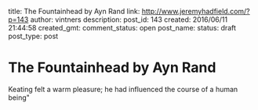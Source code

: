 title: The Fountainhead by Ayn Rand
link: http://www.jeremyhadfield.com/?p=143
author: vintners
description: 
post_id: 143
created: 2016/06/11 21:44:58
created_gmt: 
comment_status: open
post_name: 
status: draft
post_type: post

# The Fountainhead by Ayn Rand

Keating felt a warm pleasure; he had influenced the course of a human being"